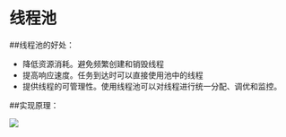 # 线程池

##线程池的好处：

- 降低资源消耗。避免频繁创建和销毁线程
- 提高响应速度。任务到达时可以直接使用池中的线程
- 提供线程的可管理性。使用线程池可以对线程进行统一分配、调优和监控。

##实现原理：

![](https://3116004636-1256103796.cos.ap-guangzhou.myqcloud.com/%E7%BA%BF%E7%A8%8B%E6%B1%A0.png)

